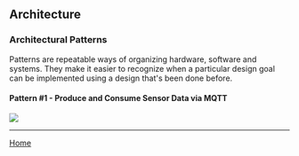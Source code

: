 ## Architecture

### Architectural Patterns

Patterns are repeatable ways of organizing hardware, software and systems. They make it easier to recognize when a particular design goal can be implemented using a design that's been done before.

#### Pattern #1 - Produce and Consume Sensor Data via MQTT

![](https://replicablesmartcities.github.io/pattern1.svg)

---
[Home](https://replicablesmartcities.github.io)
